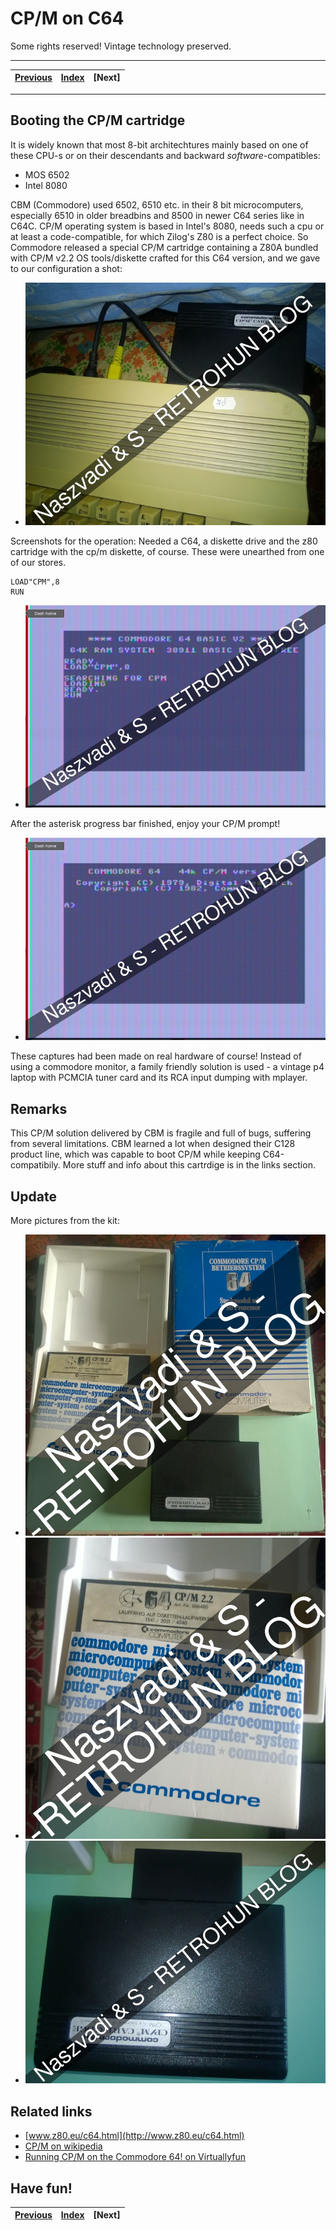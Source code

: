 # CP/M on C64

Some rights reserved! Vintage technology preserved.

---

[Previous](../mindthexenix) | [Index](../../../../) | [Next]
--- | --- | ---

---

## Booting the CP/M cartridge

It is widely known that most 8-bit architechtures mainly based on one of
these CPU-s or on their descendants and backward *software*-compatibles:

- MOS 6502
- Intel 8080

CBM (Commodore) used 6502, 6510 etc. in their 8 bit microcomputers,
especially 6510 in older breadbins and 8500 in newer C64 series like in
C64C. CP/M operating system is based in Intel's 8080, needs such a cpu or
at least a code-compatible, for which Zilog's Z80 is a perfect choice.
So Commodore released a special CP/M cartridge containing a Z80A bundled
with CP/M v2.2 OS tools/diskette crafted for this C64 version, and we gave
to our configuration a shot:

- ![c64withourz80cart.jpg](./c64withourz80cart.jpg)

Screenshots for the operation: Needed a C64, a diskette drive and the z80
cartridge with the cp/m diskette, of course. These were unearthed from one
of our stores.

```
LOAD"CPM",8
RUN
```
 
- ![c64loadscpm.jpg](./c64loadscpm.jpg)

After the asterisk progress bar finished, enjoy your CP/M prompt!

- ![c64lcpm.jpg](./c64cpm.jpg)

These captures had been made on real hardware of course! Instead of using
a commodore monitor, a family friendly solution is used - a vintage p4
laptop with PCMCIA tuner card and its RCA input dumping with mplayer.

## Remarks

This CP/M solution delivered by CBM is fragile and full of bugs, suffering
from several limitations. CBM learned a lot when designed their C128 product
line, which was capable to boot CP/M while keeping C64-compatibily.
More stuff and info about this cartrdige is in the links section.

## Update

More pictures from the kit:

- ![c64cpmkit.jpg](./c64cpmkit.jpg)
- ![c64cpmfloppy.jpg](./c64cpmfloppy.jpg)
- ![c64cpmkart.jpg](./c64cpmkart.jpg)

## Related links

- [www.z80.eu/c64.html](http://www.z80.eu/c64.html)
- [CP/M on wikipedia](https://en.wikipedia.org/wiki/CP/M)
- [Running CP/M on the Commodore 64! on Virtuallyfun](https://virtuallyfun.com/wordpress/2018/07/27/running-cp-m-on-the-commodore-64/)

## Have fun!

[Previous](../mindthexenix) | [Index](../../../../) | [Next]
--- | --- | ---
